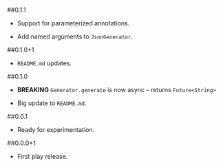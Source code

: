 ##0.1.1

* Support for parameterized annotations.

* Add named arguments to `JsonGenerator`.

##0.1.0+1

* `README.md` updates.

##0.1.0
* **BREAKING** `Generator.generate` is now async – returns `Future<String>`

* Big update to `README.md`.

##0.0.1

* Ready for experimentation.

##0.0.0+1

* First play release.

